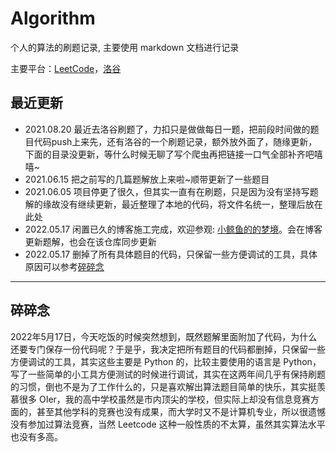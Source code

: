 # Algorithm

个人的算法的刷题记录, 主要使用 markdown 文档进行记录

主要平台：[LeetCode](https://leetcode.cn/problemset/all/)，[洛谷](https://www.luogu.com.cn/)

## 最近更新

- 2021.08.20 最近去洛谷刷题了，力扣只是做做每日一题，把前段时间做的题目代码push上来先，还有洛谷的一个刷题记录，额外放外面了，随缘更新，下面的目录没更新，等什么时候无聊了写个爬虫再把链接一口气全部补齐吧嘻嘻~
- 2021.06.15 把之前写的几篇题解放上来啦~顺带更新了一些题目
- 2021.06.05 项目停更了很久，但其实一直有在刷题，只是因为没有坚持写题解的缘故没有继续更新，最近整理了本地的代码，将文件名统一，整理后放在此处
- 2022.05.17 闲置已久的博客施工完成，欢迎参观: [小鲸鱼的的梦境](https://meteordream.github.io/)。会在博客更新题解，也会在该仓库同步更新
- 2022.05.17 删掉了所有具体题目的代码，只保留一些方便调试的工具，具体原因可以参考[碎碎念](#碎碎念)

---

## 碎碎念

2022年5月17日，今天吃饭的时候突然想到，既然题解里面附加了代码，为什么还要专门保存一份代码呢？于是乎，我决定把所有题目的代码都删掉，只保留一些方便调试的工具，其实这些主要是 Python 的，比较主要使用的语言是 Python，写了一些简单的小工具方便测试的时候进行调试，其实在这两年间几乎有保持刷题的习惯，倒也不是为了工作什么的，只是喜欢解出算法题目简单的快乐，其实挺羡慕很多 OIer，我的高中学校虽然是市内顶尖的学校，但实际上却没有信息竞赛方面的，甚至其他学科的竞赛也没有成果，而大学时又不是计算机专业，所以很遗憾没有参加过算法竞赛，当然 Leetcode 这种一般性质的不太算，虽然其实算法水平也没有多高。
